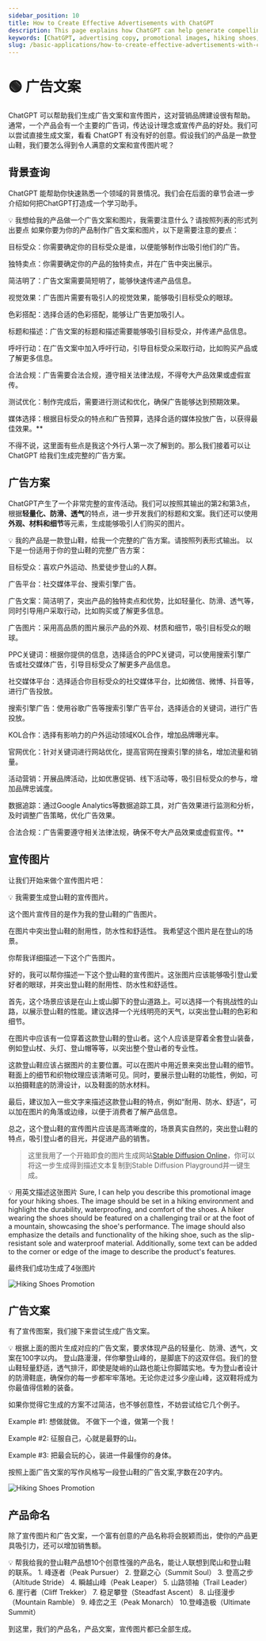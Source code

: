 ```yaml
---
sidebar_position: 10
title: How to Create Effective Advertisements with ChatGPT
description: This page explains how ChatGPT can help generate compelling advertising copy and promotional images for products, using a hiking shoe as an example.
keywords: [ChatGPT, advertising copy, promotional images, hiking shoes, marketing]
slug: /basic-applications/how-to-create-effective-advertisements-with-chatgpt/
---
```

# 🟢 广告文案

ChatGPT 可以帮助我们生成广告文案和宣传图片，这对营销品牌建设很有帮助。通常，一个产品会有一个主要的广告词，传达设计理念或宣传产品的好处。我们可以尝试直接生成文案，看看 ChatGPT 有没有好的创意。假设我们的产品是一款登山鞋，我们要怎么得到令人满意的文案和宣传图片呢？

## 背景查询

ChatGPT 能帮助你快速熟悉一个领域的背景情况。我们会在后面的章节会进一步介绍如何把ChatGPT打造成一个学习助手。

<AIInput>
💡 我想给我的产品做一个广告文案和图片，我需要注意什么？请按照列表的形式列出要点
</AIInput>

<AIOutput>
如果你要为你的产品制作广告文案和图片，以下是需要注意的要点：

目标受众：你需要确定你的目标受众是谁，以便能够制作出吸引他们的广告。

独特卖点：你需要确定你的产品的独特卖点，并在广告中突出展示。

简洁明了：广告文案需要简短明了，能够快速传递产品信息。

视觉效果：广告图片需要有吸引人的视觉效果，能够吸引目标受众的眼球。

色彩搭配：选择合适的色彩搭配，能够让广告更加吸引人。

标题和描述：广告文案的标题和描述需要能够吸引目标受众，并传递产品信息。

呼吁行动：在广告文案中加入呼吁行动，引导目标受众采取行动，比如购买产品或了解更多信息。

合法合规：广告需要合法合规，遵守相关法律法规，不得夸大产品效果或虚假宣传。

测试优化：制作完成后，需要进行测试和优化，确保广告能够达到预期效果。

媒体选择：根据目标受众的特点和广告预算，选择合适的媒体投放广告，以获得最佳效果。**

</AIOutput>

不得不说，这里面有些点是我这个外行人第一次了解到的。那么我们接着可以让 ChatGPT 给我们生成完整的广告方案。

## 广告方案

ChatGPT产生了一个非常完整的宣传活动。我们可以按照其输出的第2和第3点，根据**轻量化、防滑、透气**的特点，进一步开发我们的标题和文案。我们还可以使用**外观、材料和细节**等元素，生成能够吸引人们购买的图片。

<AIInput>
💡 我的产品是一款登山鞋，给我一个完整的广告方案。请按照列表形式输出。
</AIInput>

<AIOutput>
以下是一份适用于你的登山鞋的完整广告方案：

目标受众：喜欢户外运动、热爱徒步登山的人群。

广告平台：社交媒体平台、搜索引擎广告。

广告文案：简洁明了，突出产品的独特卖点和优势，比如轻量化、防滑、透气等，同时引导用户采取行动，比如购买或了解更多信息。

广告图片：采用高品质的图片展示产品的外观、材质和细节，吸引目标受众的眼球。

PPC关键词：根据你提供的信息，选择适合的PPC关键词，可以使用搜索引擎广告或社交媒体广告，引导目标受众了解更多产品信息。

社交媒体平台：选择适合你目标受众的社交媒体平台，比如微信、微博、抖音等，进行广告投放。

搜索引擎广告：使用谷歌广告等搜索引擎广告平台，选择适合的关键词，进行广告投放。

KOL合作：选择有影响力的户外运动领域KOL合作，增加品牌曝光率。

官网优化：针对关键词进行网站优化，提高官网在搜索引擎的排名，增加流量和销量。

活动营销：开展品牌活动，比如优惠促销、线下活动等，吸引目标受众的参与，增加品牌忠诚度。

数据追踪：通过Google Analytics等数据追踪工具，对广告效果进行监测和分析，及时调整广告策略，优化广告效果。

合法合规：广告需要遵守相关法律法规，确保不夸大产品效果或虚假宣传。**

</AIOutput>

## 宣传图片

让我们开始来做个宣传图片吧：

<AIInput>
💡 我需要生成登山鞋的宣传图片。

这个图片宣传目的是作为我的登山鞋的广告图片。

在图片中突出登山鞋的耐用性，防水性和舒适性。
我希望这个图片是在登山的场景。

你帮我详细描述一下这个广告图片。
</AIInput>

<AIOutput>
好的，我可以帮你描述一下这个登山鞋的宣传图片。这张图片应该能够吸引登山爱好者的眼球，并突出登山鞋的耐用性、防水性和舒适性。

首先，这个场景应该是在山上或山脚下的登山道路上。可以选择一个有挑战性的山路，以展示登山鞋的性能。建议选择一个光线明亮的天气，以突出登山鞋的色彩和细节。

在图片中应该有一位穿着这款登山鞋的登山者。这个人应该是穿着全套登山装备，例如登山杖、头灯、登山帽等等，以突出整个登山者的专业性。

这款登山鞋应该占据图片的主要位置。可以在图片中用近景来突出登山鞋的细节。鞋面上的细节和织物纹理应该清晰可见。同时，要展示登山鞋的功能性，例如，可以拍摄鞋底的防滑设计，以及鞋面的防水材料。

最后，建议加入一些文字来描述这款登山鞋的特点，例如“耐用、防水、舒适”，可以加在图片的角落或边缘，以便于消费者了解产品信息。

总之，这个登山鞋的宣传图片应该是高清晰度的，场景真实自然的，突出登山鞋的特点，吸引登山者的目光，并促进产品的销售。
</AIOutput>

> 这里我用了一个开箱即食的图片生成网站[Stable Diffusion Online](https://stablediffusionweb.com/#demo)，你可以将这一步生成得到描述文本复制到Stable Diffusion Playground并一键生成。

<AIInput>
💡 用英文描述这张图片
</AIInput>

<AIOutput>
Sure, I can help you describe this promotional image for your hiking shoes. The image should be set in a hiking environment and highlight the durability, waterproofing, and comfort of the shoes. A hiker wearing the shoes should be featured on a challenging trail or at the foot of a mountain, showcasing the shoe's performance. The image should also emphasize the details and functionality of the hiking shoe, such as the slip-resistant sole and waterproof material. Additionally, some text can be added to the corner or edge of the image to describe the product's features.
</AIOutput>

最终我们成功生成了4张图片

![Hiking Shoes Promotion](https://cdn.jsdelivr.net/gh/donttal/imgbed/img/gpt4AD1.png)

## 广告文案

有了宣传图案，我们接下来尝试生成广告文案。

<AIInput>
💡 根据上面的图片生成对应的广告文案，要求体现产品的轻量化、防滑、透气，文案在100字以内。
</AIInput>

<AIOutput>
登山路漫漫，伴你攀登山峰的，是脚底下的这双伴侣。我们的登山鞋轻量舒适，透气排汗，即使是陡峭的山路也能让你脚踏实地。专为登山者设计的防滑鞋底，确保你的每一步都牢牢落地。无论你走过多少座山峰，这双鞋将成为你最值得信赖的装备。
</AIOutput>

如果你觉得它生成的方案不过简洁，也不够创意性，不妨尝试给它几个例子。

<AIInput>
Example #1: 想做就做。 不做下一个谁，做第一个我！

Example #2: 征服自己，心就是最野的山。

Example #3: 把最会玩的心，装进一件最懂你的身体。

按照上面广告文案的写作风格写一段登山鞋的广告文案,字数在20字内。
</AIInput>

![Hiking Shoes Promotion](https://cdn.jsdelivr.net/gh/donttal/imgbed/img/gpt4AD2.png)

## 产品命名

除了宣传图片和广告文案，一个富有创意的产品名称将会脱颖而出，使你的产品更具吸引力，还可以增加销售额。

<AIInput>
💡 帮我给我的登山鞋产品想10个创意性强的产品名，能让人联想到爬山和登山鞋的联系。
</AIInput>

<AIOutput>
1. 峰逐者（Peak Pursuer）
2. 登巅之心（Summit Soul）
3. 登高之步（Altitude Stride）
4. 瞬越山峰（Peak Leaper）
5. 山路领袖（Trail Leader）
6. 崖行者（Cliff Trekker）
7. 稳足攀登（Steadfast Ascent）
8. 山径漫步（Mountain Ramble）
9. 峰峦之王（Peak Monarch）
10.登峰造极（Ultimate Summit）
</AIOutput>

到这里，我们的产品名，产品文案，宣传图片都已全部生成。